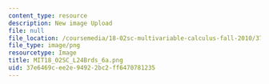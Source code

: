 ```yaml
---
content_type: resource
description: New image Upload
file: null
file_location: /coursemedia/18-02sc-multivariable-calculus-fall-2010/37e6469cee2e94922bc2ff6470781235_MIT18_02SC_L24Brds_6a.png
file_type: image/png
resourcetype: Image
title: MIT18_02SC_L24Brds_6a.png
uid: 37e6469c-ee2e-9492-2bc2-ff6470781235
---
```

